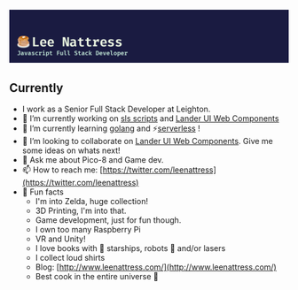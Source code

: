 ![Profile Header](header.png)

## Currently

- I work as a Senior Full Stack Developer at Leighton.
- 🔭 I’m currently working on [sls scripts](https://github.com/leenattress/slsscripts) and [Lander UI Web Components](https://github.com/leenattress/lander-ui)
- 🌱 I’m currently learning [golang](https://github.com/leenattress/goshootygame) and ⚡[serverless](https://www.serverless.com/framework/docs/) !
- 👯 I’m looking to collaborate on [Lander UI Web Components](https://github.com/leenattress/lander-ui). Give me some ideas on whats next!
- 💬 Ask me about Pico-8 and Game dev.
- 📫 How to reach me: [https://twitter.com/leenattress](https://twitter.com/leenattress)
- 🎉 Fun facts
    - I'm into Zelda, huge collection!
    - 3D Printing, I'm into that.
    - Game development, just for fun though.
    - I own too many Raspberry Pi
    - VR and Unity!
    - I love books with 🚀 starships, robots 🤖 and/or lasers
    - I collect loud shirts
    - Blog: [http://www.leenattress.com/](http://www.leenattress.com/)
    - Best cook in the entire universe 🌌


